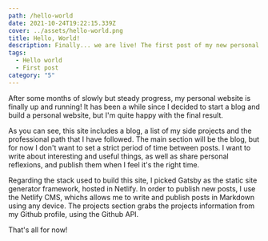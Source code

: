 ```yaml
---
path: /hello-world
date: 2021-10-24T19:22:15.339Z
cover: ../assets/hello-world.png
title: Hello, World!
description: Finally... we are live! The first post of my new personal website is here.
tags:
  - Hello world
  - First post
category: "5"
---
```

After some months of slowly but steady progress, my personal website is finally up and running! It has been a while since I decided to start a blog and build a personal website, but I'm quite happy with the final result.

As you can see, this site includes a blog, a list of my side projects and the professional path that I have followed. The main section will be the blog, but for now I don't want to set a strict period of time between posts. I want to write about interesting and useful things, as well as share personal reflexions, and publish them when I feel it's the right time.

Regarding the stack used to build this site, I picked Gatsby as the static site generator framework, hosted in Netlify. In order to publish new posts, I use the Netlify CMS, whichs allows me to write and publish posts in Markdown using any device. The projects section grabs the projects information from my Github profile, using the Github API.

That's all for now!